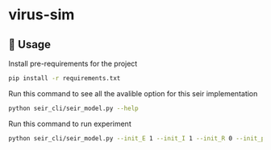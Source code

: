 # virus-sim

## 🚀 Usage

Install pre-requirements for the project

```sh
pip install -r requirements.txt
```

Run this command to see all the avalible option for this seir implementation

```sh
python seir_cli/seir_model.py --help
```

Run this command to run experiment

```sh
python seir_cli/seir_model.py --init_E 1 --init_I 1 --init_R 0 --init_pop_size 200 --infection_rate 0.45 --incubation_rate 0.8 --recovery_rate 0.06 --days 100 --country netherlands
```
